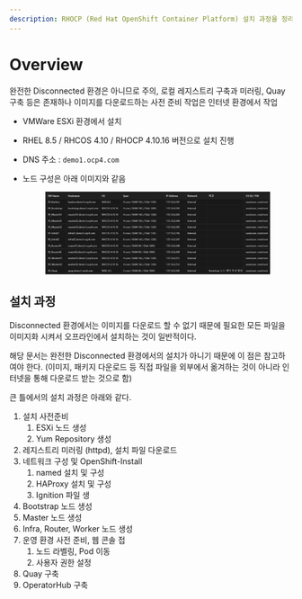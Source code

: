 ```yaml
---
description: RHOCP (Red Hat OpenShift Container Platform) 설치 과정을 정리한 문서
---
```


# Overview

완전한 Disconnected 환경은 아니므로 주의, 로컬 레지스트리 구축과 미러링, Quay 구축 등은 존재하나 이미지를 다운로드하는 사전 준비 작업은 인터넷 환경에서 작업

* VMWare ESXi 환경에서 설치
* RHEL 8.5 / RHCOS 4.10 / RHOCP 4.10.16 버전으로 설치 진행
* DNS 주소 : `demo1.ocp4.com`
*   노드 구성은 아래 이미지와 같음

    <figure><img src=".gitbook/assets/image.png" alt=""><figcaption></figcaption></figure>



## 설치 과정



Disconnected 환경에서는 이미지를 다운로드 할 수 없기 때문에 필요한 모든 파일을 이미지화 시켜서 오프라인에서 설치하는 것이 일반적이다.

해당 문서는 완전한 Disconnected 환경에서의 설치가 아니기 때문에 이 점은 참고하여야 한다. (이미지, 패키지 다운로드 등 직접 파일을 외부에서 옮겨하는 것이 아니라 인터넷을 통해 다운로드 받는 것으로 함)

큰 틀에서의 설치 과정은 아래와 같다.

1. 설치 사전준비
   1. ESXi 노드 생성
   2. Yum Repository 생성
2. 레지스트리 미러링 (httpd), 설치 파일 다운로드
3. 네트워크 구성 및 OpenShift-Install
   1. named 설치 및 구성
   2. HAProxy 설치 및 구성
   3. Ignition 파일 생
4. Bootstrap 노드 생성
5. Master 노드 생성
6. Infra, Router, Worker 노드 생성
7. 운영 환경 사전 준비, 웹 콘솔 접
   1. 노드 라벨링, Pod 이동
   2. 사용자 권한 설정
8. Quay 구축
9. OperatorHub 구축

